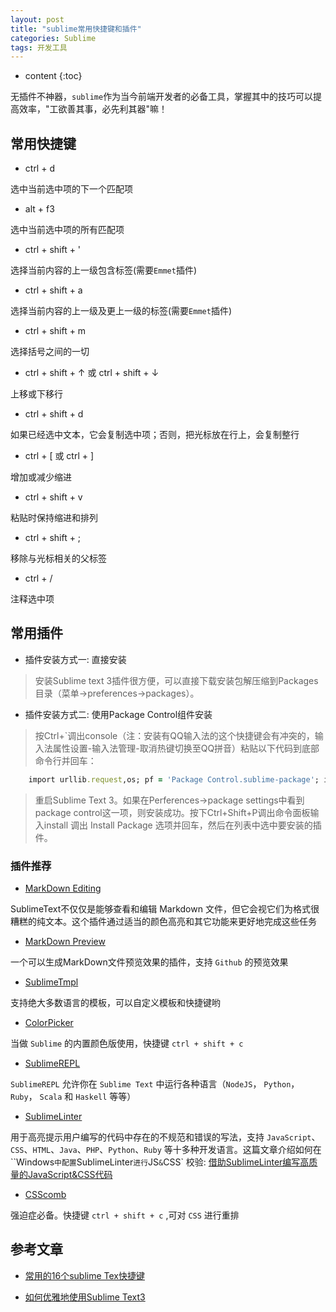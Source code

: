 ```yaml
---
layout: post
title: "sublime常用快捷键和插件"
categories: Sublime
tags: 开发工具
---
```


* content
{:toc}

无插件不神器，`sublime`作为当今前端开发者的必备工具，掌握其中的技巧可以提高效率，"工欲善其事，必先利其器"嘛！



## 常用快捷键

* ctrl + d

选中当前选中项的下一个匹配项

* alt + f3

选中当前选中项的所有匹配项

* ctrl + shift + '

选择当前内容的上一级包含标签(需要`Emmet`插件)

* ctrl + shift + a 

选择当前内容的上一级及更上一级的标签(需要`Emmet`插件)

* ctrl + shift + m

选择括号之间的一切

* ctrl + shift + ↑ 或 ctrl + shift + ↓

上移或下移行

* ctrl + shift + d 

如果已经选中文本，它会复制选中项；否则，把光标放在行上，会复制整行

* ctrl + [ 或 ctrl + ]

增加或减少缩进

* ctrl + shift + v

粘贴时保持缩进和排列

* ctrl + shift + ;

移除与光标相关的父标签

* ctrl + /

注释选中项

## 常用插件

* 插件安装方式一: 直接安装

> 安装Sublime text 3插件很方便，可以直接下载安装包解压缩到Packages目录（菜单->preferences->packages）。

* 插件安装方式二: 使用Package Control组件安装

> 按Ctrl+`调出console（注：安装有QQ输入法的这个快捷键会有冲突的，输入法属性设置-输入法管理-取消热键切换至QQ拼音）粘贴以下代码到底部命令行并回车：

```ruby
    import urllib.request,os; pf = 'Package Control.sublime-package'; ipp = sublime.installed_packages_path(); urllib.request.install_opener( urllib.request.build_opener( urllib.request.ProxyHandler()) ); open(os.path.join(ipp, pf), 'wb').write(urllib.request.urlopen( 'http://sublime.wbond.net/' + pf.replace(' ','%20')).read())
```

> 重启Sublime Text 3。如果在Perferences->package settings中看到package control这一项，则安装成功。按下Ctrl+Shift+P调出命令面板输入install 调出 Install Package 选项并回车，然后在列表中选中要安装的插件。

### 插件推荐

* [MarkDown Editing](https://github.com/SublimeText-Markdown/MarkdownEditing)

SublimeText不仅仅是能够查看和编辑 Markdown 文件，但它会视它们为格式很糟糕的纯文本。这个插件通过适当的颜色高亮和其它功能来更好地完成这些任务

* [MarkDown Preview](https://github.com/revolunet/sublimetext-markdown-preview)

一个可以生成MarkDown文件预览效果的插件，支持 `Github` 的预览效果

* [SublimeTmpl](https://github.com/kairyou/SublimeTmpl)

支持绝大多数语言的模板，可以自定义模板和快捷键哟

* [ColorPicker](https://github.com/weslly/ColorPicker)

当做 `Sublime` 的内置颜色版使用，快捷键 `ctrl + shift + c`

* [SublimeREPL](https://github.com/wuub/SublimeREPL)

`SublimeREPL` 允许你在 `Sublime Text` 中运行各种语言（`NodeJS`， `Python`，`Ruby`， `Scala` 和 `Haskell` 等等）

* [SublimeLinter](https://github.com/SublimeLinter)

用于高亮提示用户编写的代码中存在的不规范和错误的写法，支持 `JavaScript`、`CSS`、`HTML`、`Java`、`PHP`、`Python`、`Ruby` 等十多种开发语言。这篇文章介绍如何在 ``Windows` 中配置 `SublimeLinter` 进行 `JS` & `CSS` 校验: [借助SublimeLinter编写高质量的JavaScript&CSS代码](http://www.cnblogs.com/lhb25/archive/2013/05/02/sublimelinter-for-js-css-coding.html)

* [CSScomb](https://github.com/csscomb/CSScomb-for-Sublime)

强迫症必备。快捷键 `ctrl + shift + c` ,可对 `CSS` 进行重排

## 参考文章

* [常用的16个sublime Tex快捷键](http://blog.jobbole.com/82527/)

* [如何优雅地使用Sublime Text3](http://www.jianshu.com/p/3cb5c6f2421c)
